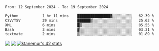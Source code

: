 <!--START_SECTION:waka-->

```txt
From: 12 September 2024 - To: 19 September 2024

Python           1 hr 11 mins    ███████████████▓░░░░░░░░░   62.39 %
CSV/TSV          29 mins         ██████▒░░░░░░░░░░░░░░░░░░   25.63 %
XML              6 mins          █▒░░░░░░░░░░░░░░░░░░░░░░░   05.55 %
Bash             3 mins          ▓░░░░░░░░░░░░░░░░░░░░░░░░   03.31 %
textmate         2 mins          ▒░░░░░░░░░░░░░░░░░░░░░░░░   01.89 %
```

<!--END_SECTION:waka-->
<a href="https://github.com/anuraghazra/github-readme-stats">
  <img align="left" src="https://github-readme-stats.vercel.app/api?username=Tanesan&count_private=true&show_icons=true" />
<img align="left" src="https://github-readme-stats.vercel.app/api/top-langs/?username=Tanesan" />
</a>

[![ktanemur's 42 stats](https://badge42.vercel.app/api/v2/cl1wslf6s002109l771rng2w8/stats?cursusId=21&coalitionId=62)](https://github.com/JaeSeoKim/badge42)
